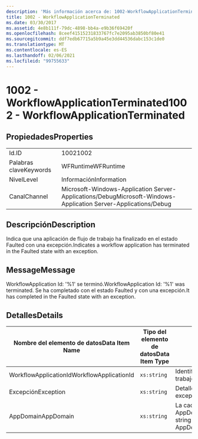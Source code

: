 ```yaml
---
description: 'Más información acerca de: 1002-WorkflowApplicationTerminated'
title: 1002 - WorkflowApplicationTerminated
ms.date: 03/30/2017
ms.assetid: 4e8b111f-79dc-4898-bb4a-e9b36f69420f
ms.openlocfilehash: 8ceef41515231833767fc7e2095ab3850bf80e41
ms.sourcegitcommit: ddf7edb67715a5b9a45e3dd44536dabc153c1de0
ms.translationtype: MT
ms.contentlocale: es-ES
ms.lasthandoff: 02/06/2021
ms.locfileid: "99755633"
---
```

# <a name="1002---workflowapplicationterminated"></a><span data-ttu-id="35cef-103">1002 - WorkflowApplicationTerminated</span><span class="sxs-lookup"><span data-stu-id="35cef-103">1002 - WorkflowApplicationTerminated</span></span>

## <a name="properties"></a><span data-ttu-id="35cef-104">Propiedades</span><span class="sxs-lookup"><span data-stu-id="35cef-104">Properties</span></span>  
  
|||  
|-|-|  
|<span data-ttu-id="35cef-105">Id.</span><span class="sxs-lookup"><span data-stu-id="35cef-105">ID</span></span>|<span data-ttu-id="35cef-106">1002</span><span class="sxs-lookup"><span data-stu-id="35cef-106">1002</span></span>|  
|<span data-ttu-id="35cef-107">Palabras clave</span><span class="sxs-lookup"><span data-stu-id="35cef-107">Keywords</span></span>|<span data-ttu-id="35cef-108">WFRuntime</span><span class="sxs-lookup"><span data-stu-id="35cef-108">WFRuntime</span></span>|  
|<span data-ttu-id="35cef-109">Nivel</span><span class="sxs-lookup"><span data-stu-id="35cef-109">Level</span></span>|<span data-ttu-id="35cef-110">Información</span><span class="sxs-lookup"><span data-stu-id="35cef-110">Information</span></span>|  
|<span data-ttu-id="35cef-111">Canal</span><span class="sxs-lookup"><span data-stu-id="35cef-111">Channel</span></span>|<span data-ttu-id="35cef-112">Microsoft-Windows-Application Server-Applications/Debug</span><span class="sxs-lookup"><span data-stu-id="35cef-112">Microsoft-Windows-Application Server-Applications/Debug</span></span>|  
  
## <a name="description"></a><span data-ttu-id="35cef-113">Descripción</span><span class="sxs-lookup"><span data-stu-id="35cef-113">Description</span></span>  

 <span data-ttu-id="35cef-114">Indica que una aplicación de flujo de trabajo ha finalizado en el estado Faulted con una excepción.</span><span class="sxs-lookup"><span data-stu-id="35cef-114">Indicates a workflow application has terminated in the Faulted state with an exception.</span></span>  
  
## <a name="message"></a><span data-ttu-id="35cef-115">Message</span><span class="sxs-lookup"><span data-stu-id="35cef-115">Message</span></span>  

 <span data-ttu-id="35cef-116">WorkflowApplication Id: '%1' se terminó.</span><span class="sxs-lookup"><span data-stu-id="35cef-116">WorkflowApplication Id: '%1' was terminated.</span></span> <span data-ttu-id="35cef-117">Se ha completado con el estado Faulted y con una excepción.</span><span class="sxs-lookup"><span data-stu-id="35cef-117">It has completed in the Faulted state with an exception.</span></span>  
  
## <a name="details"></a><span data-ttu-id="35cef-118">Detalles</span><span class="sxs-lookup"><span data-stu-id="35cef-118">Details</span></span>  
  
|<span data-ttu-id="35cef-119">Nombre del elemento de datos</span><span class="sxs-lookup"><span data-stu-id="35cef-119">Data Item Name</span></span>|<span data-ttu-id="35cef-120">Tipo del elemento de datos</span><span class="sxs-lookup"><span data-stu-id="35cef-120">Data Item Type</span></span>|<span data-ttu-id="35cef-121">Descripción</span><span class="sxs-lookup"><span data-stu-id="35cef-121">Description</span></span>|  
|--------------------|--------------------|-----------------|  
|<span data-ttu-id="35cef-122">WorkflowApplicationId</span><span class="sxs-lookup"><span data-stu-id="35cef-122">WorkflowApplicationId</span></span>|`xs:string`|<span data-ttu-id="35cef-123">Identificador de la aplicación del flujo de trabajo.</span><span class="sxs-lookup"><span data-stu-id="35cef-123">The workflow application id</span></span>|  
|<span data-ttu-id="35cef-124">Excepción</span><span class="sxs-lookup"><span data-stu-id="35cef-124">Exception</span></span>|`xs:string`|<span data-ttu-id="35cef-125">Detalles de la excepción para la excepción</span><span class="sxs-lookup"><span data-stu-id="35cef-125">The exception details for the exception</span></span>|  
|<span data-ttu-id="35cef-126">AppDomain</span><span class="sxs-lookup"><span data-stu-id="35cef-126">AppDomain</span></span>|`xs:string`|<span data-ttu-id="35cef-127">La cadena devuelta por AppDomain.CurrentDomain.FriendlyName.</span><span class="sxs-lookup"><span data-stu-id="35cef-127">The string returned by AppDomain.CurrentDomain.FriendlyName.</span></span>|
